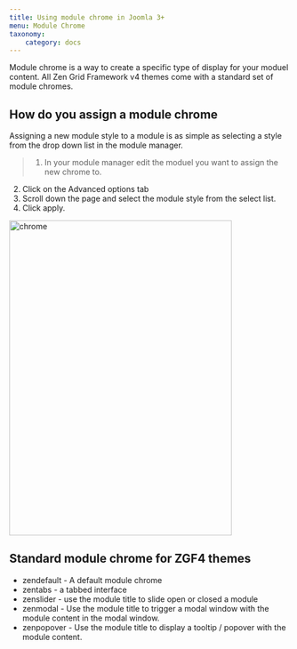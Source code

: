```yaml
---
title: Using module chrome in Joomla 3+
menu: Module Chrome
taxonomy:
    category: docs
---
```


Module chrome is a way to create a specific type of display for your moduel content. All Zen Grid Framework v4 themes come with a standard set of module chromes.

## How do you assign a module chrome

Assigning a new module style to a module is as simple as selecting a style from the drop down list in the module manager.
>1. In your module manager edit the moduel you want to assign the new chrome to.
2. Click on the Advanced options tab
3. Scroll down the page and select the module style from the select list.
4. Click apply.

<img src="/showcase/jun13/images/democontent/documentation/chrome.png" width="400" height="567" alt="chrome" class="border">

## Standard module chrome for ZGF4 themes

- zendefault - A default module chrome
- zentabs - a tabbed interface
- zenslider - use the module title to slide open or closed a module
- zenmodal - Use the module title to trigger a modal window with the module content in the modal window.
- zenpopover - Use the module title to display a tooltip / popover with the module content. 				